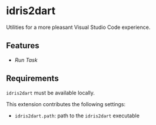# idris2dart

Utilities for a more pleasant Visual Studio Code experience.

## Features

* _Run Task_

## Requirements

`idris2dart` must be available locally.

This extension contributes the following settings:

* `idris2dart.path`: path to the `idris2dart` executable 
